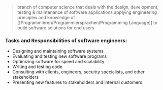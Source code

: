 > branch of computer science that deals with the design, development, testing & maintenance of software applications
> applying engineering principles and knowledge of [[Programmieren/Programmiersprachen/Programming Language]]  to build software solutions for end users

### Tasks and Responsibilities of software engineers:
- Designing and maintaining software systems
- Evaluating and testing new software programs
- Optimizing software for speed and scalability
- Writing and testing code
- Consulting with clients, engineers, security specialists, and other stakeholders
- Presenting new features to stakeholders and internal customers